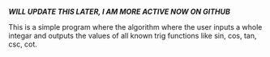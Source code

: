 *****WILL UPDATE THIS LATER, I AM MORE ACTIVE NOW ON GITHUB*****



This is a simple program where the algorithm where the user inputs a whole integar and outputs 
the values of all known trig functions like sin, cos, tan, csc, cot.

